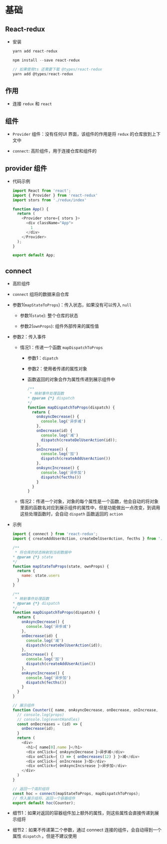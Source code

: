 # 基础

## React-redux

  - 安装

    ```javascript
    yarn add react-redux
    ```

    ```javascript
    npm install --save react-redux

    // 如果使用ts 还需要下载 @types/react-redux
    yarn add @types/react-redux
    ```

## 作用

  - 连接 `redux` 和 `react`

## 组件

  - `Provider` 组件：没有任何UI 界面，该组件的作用是将 `redux` 的仓库放到上下文中

  - `connect`: 高阶组件，用于连接仓库和组件的

## provider 组件

  - 代码示例

    ```javascript
    import React from 'react';
    import { Provider } from 'react-redux'
    import stors from './redux/index'

    function App() {
      return (
        <Provider store={ stors }>
          <div className="App">
            1
          </div>
        </Provider>
      );
    }

    export default App;
    ```

## connect

  - 高阶组件

  - `connect` 组将的数据来自仓库

  - 参数1(`mapStateToProps`)：传入状态，如果没有可以传入 `null`

      - 参数1(`state`): 整个仓库的状态

      - 参数2(`ownProps`): 组件外部传来的属性值

  - 参数2：传入事件

      - 情况1：传递一个函数 `mapDispatchToProps`

          - 参数1：`dipatch`

          - 参数2：使用者传递的属性对象

          - 函数返回的对象会作为属性传递到展示组件中

            ```javascript
            /**
             * 映射事件处理函数
            * @param {*} dispatch
            */
            function mapDispatchToProps(dispatch) {
              return {
                onAsyncDecrease() {
                  console.log('异步减')
                },
                onDecrease(id) {
                  console.log('减')
                  dispatch(createDelUserAction(id));
                },
                onIncrease() {
                  console.log('加')
                  dispatch(createAddUserAction())
                },
                onAsyncIncrease() {
                  console.log('异步加')
                  dispatch(fecths())
                }
              }
            }
            ```

      - 情况2：传递一个对象，对象的每个属性是一个函数，他会自动的将对象里面的函数名对应到展示组件的属性中，但是功能做出一点改变，到调用这些处理函数时，会自动 `dispath` 函数返回的 `action`

  - 示例

    ```javascript
    import { connect } from 'react-redux';
    import { createAddUserAction, createDelUserAction, fecths } from './../redux/action/usersAction'

    /**
     * 将仓库的状态映射到当前数据中
    * @param {*} state
    */
    function mapStateToProps(state, ownProps) {
      return {
        name: state.users
      }
    }

    /**
     * 映射事件处理函数
    * @param {*} dispatch
    */
    function mapDispatchToProps(dispatch) {
      return {
        onAsyncDecrease() {
          console.log('异步减')
        },
        onDecrease(id) {
          console.log('减')
          dispatch(createDelUserAction(id));
        },
        onIncrease() {
          console.log('加')
          dispatch(createAddUserAction())
        },
        onAsyncIncrease() {
          console.log('异步加')
          dispatch(fecths())
        }
      }
    }

    // 展示组件
    function Counter({ name, onAsyncDecrease, onDecrease, onIncrease,   onAsyncIncsrease }) {
      // console.log(props)
      // console.log(eventHandles)
      const onDecreases = (id) => {
        onDecrease(id);
      }
      return (
        <div>
          <h1>{ name[0].name }</h1>
          <div onClick={ onAsyncDecrease }>异步减</div>
          <div onClick={ () => { onDecreases(12) } }>减</div>
          <div onClick={ onIncrease }>加</div>
          <div onClick={ onAsyncIncsrease }>异步加</div>
        </div>
      )
    }

    // 返回一个高阶组将
    const hoc = connect(mapStateToProps, mapDispatchToProps);
    // 传入展示组将，返回一个容器组件
    export default hoc(Counter);
    ```

  - 细节1：如果对返回的容器组件加上额外的属性，则这些属性会直接传递到展示组将

  - 细节2：如果不传递第二个参数，通过 connect 连接的组件，会自动得到一个属性 `dispatch` 。但是不建议使用
